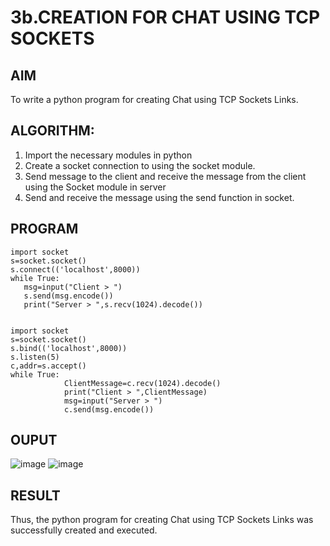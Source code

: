 # 3b.CREATION FOR CHAT USING TCP SOCKETS
## AIM
To write a python program for creating Chat using TCP Sockets Links.
## ALGORITHM:
1. Import the necessary modules in python
2. Create a socket connection to using the socket module.
3. Send message to the client and receive the message from the client using the Socket module in
 server
4. Send and receive the message using the send function in socket.
## PROGRAM
```
import socket 
s=socket.socket() 
s.connect(('localhost',8000)) 
while True: 
   msg=input("Client > ") 
   s.send(msg.encode()) 
   print("Server > ",s.recv(1024).decode())
```
```
 
import socket 
s=socket.socket() 
s.bind(('localhost',8000)) 
s.listen(5) 
c,addr=s.accept() 
while True: 
            ClientMessage=c.recv(1024).decode() 
            print("Client > ",ClientMessage) 
            msg=input("Server > ") 
            c.send(msg.encode())
```
## OUPUT
![image](https://github.com/bala23005271/3b_CHAT_USING_TCP_SOCKETS/assets/155039753/748b60dc-6b43-4c9a-ba01-6503a9b4d22a)
![image](https://github.com/bala23005271/3b_CHAT_USING_TCP_SOCKETS/assets/155039753/93854e31-243d-4038-9607-aaa2022cfe2d)


## RESULT
Thus, the python program for creating Chat using TCP Sockets Links was successfully 
created and executed.
